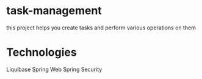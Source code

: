 # task-management
this project helps you create tasks and perform various operations on them
# Technologies
Liquibase
Spring Web
Spring Security
